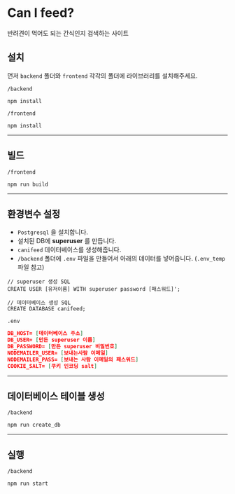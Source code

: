 # Can I feed?
반려견이 먹어도 되는 간식인지 검색하는 사이트

## 설치


먼저 `backend` 폴더와 `frontend` 각각의 폴더에 라이브러리를 설치해주세요.

`/backend`
```
npm install
```

`/frontend`
```
npm install
```

---

## 빌드

`/frontend`
```
npm run build
```

---

## 환경변수 설정

* `Postgresql` 을 설치합니다.
* 설치된 DB에 **superuser** 를 만듭니다.
* `canifeed` 데이터베이스를 생성해줍니다.
* `/backend` 폴더에 `.env` 파일을 만들어서 아래의 데이터를 넣어줍니다. (`.env_temp` 파일 참고)


```
// superuser 생성 SQL
CREATE USER [유저이름] WITH superuser password [패스워드]';

// 데이터베이스 생성 SQL
CREATE DATABASE canifeed;

```

`.env`
```json
DB_HOST= [데이터베이스 주소]
DB_USER= [만든 superuser 이름]
DB_PASSWORD= [만든 superuser 비밀번호]
NODEMAILER_USER= [보내는사람 이메일]
NODEMAILER_PASS= [보내는 사람 이메일의 패스워드]
COOKIE_SALT= [쿠키 인코딩 salt]

```


---

## 데이터베이스 테이블 생성

`/backend`
```
npm run create_db
```


---

## 실행

`/backend`
```
npm run start
```